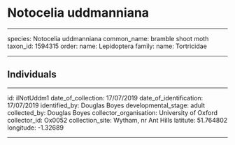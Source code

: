 # Notocelia uddmanniana

---
species: Notocelia uddmanniana
common_name: bramble shoot moth
taxon_id: 1594315
order:
  name: Lepidoptera
family:
  name: Tortricidae

---

## Individuals

---
id: ilNotUddm1
date_of_collection: 17/07/2019
date_of_identification: 17/07/2019
identified_by: Douglas Boyes
developmental_stage: adult
collected_by: Douglas Boyes
collector_organisation: University of Oxford
collector_id: Ox0052
collection_site: Wytham, nr Ant Hills
latitute: 51.764802
longitude: -1.32689

---
